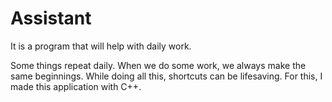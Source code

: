 # Assistant
It is a program that will help with daily work.

Some things repeat daily. 
When we do some work, we always make the same beginnings. 
While doing all this, shortcuts can be lifesaving. 
For this, I made this application with C++.
